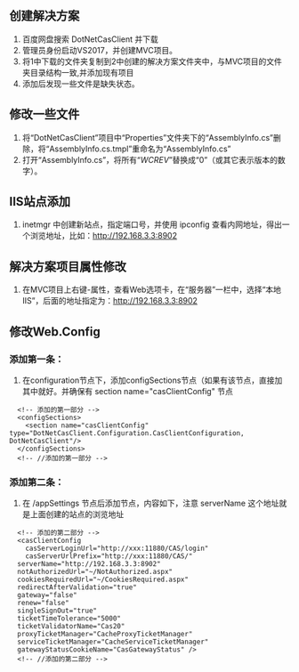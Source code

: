 ## 创建解决方案
1. 百度网盘搜索 DotNetCasClient 并下载
2. 管理员身份启动VS2017，并创建MVC项目。
3. 将1中下载的文件夹复制到2中创建的解决方案文件夹中，与MVC项目的文件夹目录结构一致,并添加现有项目
4. 添加后发现一些文件是缺失状态。
## 修改一些文件
1. 将“DotNetCasClient”项目中“Properties”文件夹下的“AssemblyInfo.cs”删除，将“AssemblyInfo.cs.tmpl”重命名为“AssemblyInfo.cs”
2. 打开“AssemblyInfo.cs”，将所有“$WCREV$”替换成“0”（或其它表示版本的数字）。
## IIS站点添加
1. inetmgr 中创建新站点，指定端口号，并使用 ipconfig 查看内网地址，得出一个浏览地址，比如：http://192.168.3.3:8902
## 解决方案项目属性修改
1. 在MVC项目上右键-属性，查看Web选项卡，在“服务器”一栏中，选择“本地IIS”，后面的地址指定为：http://192.168.3.3:8902
## 修改Web.Config
### 添加第一条：
1. 在configuration节点下，添加configSections节点（如果有该节点，直接加其中就好。并确保有 section name="casClientConfig" 节点
```
  <!-- 添加的第一部分 -->
  <configSections>
    <section name="casClientConfig" type="DotNetCasClient.Configuration.CasClientConfiguration, DotNetCasClient"/>
  </configSections>
  <!-- //添加的第一部分 -->
```
### 添加第二条：
1. 在 /appSettings 节点后添加节点，内容如下，注意 serverName 这个地址就是上面创建的站点的浏览地址
```
  <!-- 添加的第二部分 -->
  <casClientConfig
    casServerLoginUrl="http://xxx:11880/CAS/login"
    casServerUrlPrefix="http://xxx:11880/CAS/"
  serverName="http://192.168.3.3:8902"
  notAuthorizedUrl="~/NotAuthorized.aspx"
  cookiesRequiredUrl="~/CookiesRequired.aspx"
  redirectAfterValidation="true"
  gateway="false"
  renew="false"
  singleSignOut="true"
  ticketTimeTolerance="5000"
  ticketValidatorName="Cas20"
  proxyTicketManager="CacheProxyTicketManager"
  serviceTicketManager="CacheServiceTicketManager"
  gatewayStatusCookieName="CasGatewayStatus" />
  <!-- //添加的第二部分 -->
```
